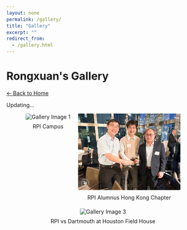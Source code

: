 ```yaml
---
layout: none
permalink: /gallery/
title: "Gallery"
excerpt: ""
redirect_from: 
  - /gallery.html
---
```

# Rongxuan's Gallery
[← Back to Home](/)

<p>Updating...</p>

<div style="display: flex; flex-wrap: wrap; gap: 20px; justify-content: center;">
  <div style="text-align: center;">
    <img src="/images/RPI1.png" alt="Gallery Image 1" style="height: 200px; object-fit: cover; border-radius: 2px;">
    <div style="margin-top: 8px; font-size: 14px;">RPI Campus </div>
  </div>
  
  <div style="text-align: center;">
    <img src="/images/RPI3.png" alt="Gallery Image 2" style="height: 200px; object-fit: cover; border-radius: 2px;">
    <div style="margin-top: 8px; font-size: 14px;">RPI Alumnus Hong Kong Chapter</div>
  </div>

  <div style="text-align: center;">
    <img src="/images/RPI2.png" alt="Gallery Image 3" style="height: 200px; object-fit: cover; border-radius: 2px;">
    <div style="margin-top: 8px; font-size: 14px;">RPI vs Dartmouth at Houston Field House</div>
  </div>
</div>
